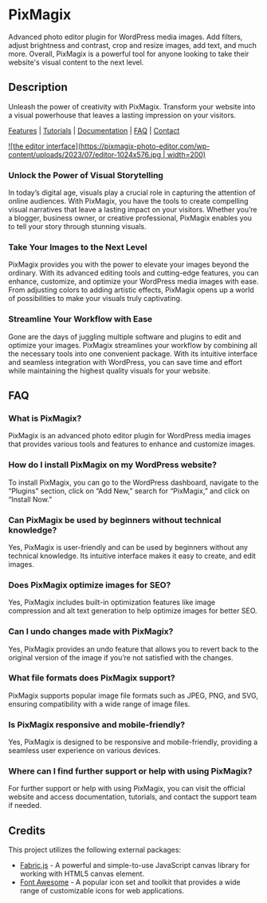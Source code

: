# PixMagix
Advanced photo editor plugin for WordPress media images. Add filters, adjust brightness and contrast, crop and resize images, add text, and much more. Overall, PixMagix is a powerful tool for anyone looking to take their website's visual content to the next level.

## Description

Unleash the power of creativity with PixMagix. Transform your website into a visual powerhouse that leaves a lasting impression on your visitors.

[Features](https://pixmagix-photo-editor.com/features/) | [Tutorials](https://pixmagix-photo-editor.com/category/tutorials/) | [Documentation](https://pixmagix-photo-editor.com/support/documentation/) | [FAQ](https://pixmagix-photo-editor.com/support/faq/) | [Contact](https://pixmagix-photo-editor.com/support/contact/)

[![the editor interface](https://pixmagix-photo-editor.com/wp-content/uploads/2023/07/editor-1024x576.jpg | width=200)](https://pixmagix-photo-editor.com/)

### Unlock the Power of Visual Storytelling

In today’s digital age, visuals play a crucial role in capturing the attention of online audiences. With PixMagix, you have the tools to create compelling visual narratives that leave a lasting impact on your visitors. Whether you’re a blogger, business owner, or creative professional, PixMagix enables you to tell your story through stunning visuals.

### Take Your Images to the Next Level

PixMagix provides you with the power to elevate your images beyond the ordinary. With its advanced editing tools and cutting-edge features, you can enhance, customize, and optimize your WordPress media images with ease. From adjusting colors to adding artistic effects, PixMagix opens up a world of possibilities to make your visuals truly captivating.

### Streamline Your Workflow with Ease

Gone are the days of juggling multiple software and plugins to edit and optimize your images. PixMagix streamlines your workflow by combining all the necessary tools into one convenient package. With its intuitive interface and seamless integration with WordPress, you can save time and effort while maintaining the highest quality visuals for your website.

## FAQ

### What is PixMagix?
PixMagix is an advanced photo editor plugin for WordPress media images that provides various tools and features to enhance and customize images.
### How do I install PixMagix on my WordPress website?
To install PixMagix, you can go to the WordPress dashboard, navigate to the “Plugins” section, click on “Add New,” search for “PixMagix,” and click on “Install Now.”
### Can PixMagix be used by beginners without technical knowledge?
Yes, PixMagix is user-friendly and can be used by beginners without any technical knowledge. Its intuitive interface makes it easy to create, and edit images.
### Does PixMagix optimize images for SEO?
Yes, PixMagix includes built-in optimization features like image compression and alt text generation to help optimize images for better SEO.
### Can I undo changes made with PixMagix?
Yes, PixMagix provides an undo feature that allows you to revert back to the original version of the image if you’re not satisfied with the changes.
### What file formats does PixMagix support?
PixMagix supports popular image file formats such as JPEG, PNG, and SVG, ensuring compatibility with a wide range of image files.
### Is PixMagix responsive and mobile-friendly?
Yes, PixMagix is designed to be responsive and mobile-friendly, providing a seamless user experience on various devices.
### Where can I find further support or help with using PixMagix?
For further support or help with using PixMagix, you can visit the official website and access documentation, tutorials, and contact the support team if needed.

## Credits

This project utilizes the following external packages:
*   [Fabric.js](https://github.com/fabricjs/fabric.js) - A powerful and simple-to-use JavaScript canvas library for working with HTML5 canvas element.
*   [Font Awesome](https://github.com/FortAwesome/Font-Awesome) - A popular icon set and toolkit that provides a wide range of customizable icons for web applications.
